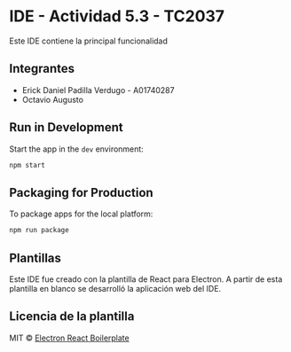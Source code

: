 # IDE - Actividad 5.3 - TC2037

Este IDE contiene la principal funcionalidad

## Integrantes
* Erick Daniel Padilla Verdugo - A01740287
* Octavio Augusto

## Run in Development

Start the app in the `dev` environment:

```bash
npm start
```

## Packaging for Production

To package apps for the local platform:

```bash
npm run package
```

## Plantillas

Este IDE fue creado con la plantilla de React para Electron.
A partir de esta plantilla en blanco se desarrolló la aplicación web del IDE.

## Licencia de la plantilla
MIT © [Electron React Boilerplate](https://github.com/electron-react-boilerplate)
